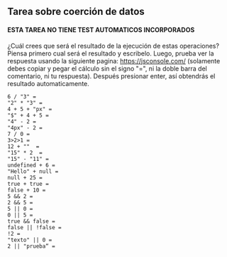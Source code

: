 ## Tarea sobre coerción de datos

#### ESTA TAREA NO TIENE TEST AUTOMATICOS INCORPORADOS

¿Cuál crees que será el resultado de la ejecución de estas operaciones? Piensa primero cual será el resultado y escribelo. 
Luego, prueba ver la respuesta usando la siguiente pagina: https://jsconsole.com/ (solamente debes copiar y pegar el cálculo sin el signo "=", 
ni la doble barra del comentario, ni tu respuesta). Después presionar enter, así obtendrás el resultado automaticamente.

```
6 / "3" =
"2" * "3" =
4 + 5 + "px" =
"$" + 4 + 5 =
"4" - 2 =
"4px" - 2 =
7 / 0 =
3>2>1 =
12 + ""  =  
"15" * 2  = 
"15" - "11" =
undefined + 6 = 
"Hello" + null = 
null + 25 =    
true + true =
false + 10 =
5 && 2 =
2 && 5 =
5 || 0 =
0 || 5 =
true && false =
false || !false =
!2 =
"texto" || 0 =
2 || "prueba“ =
```
